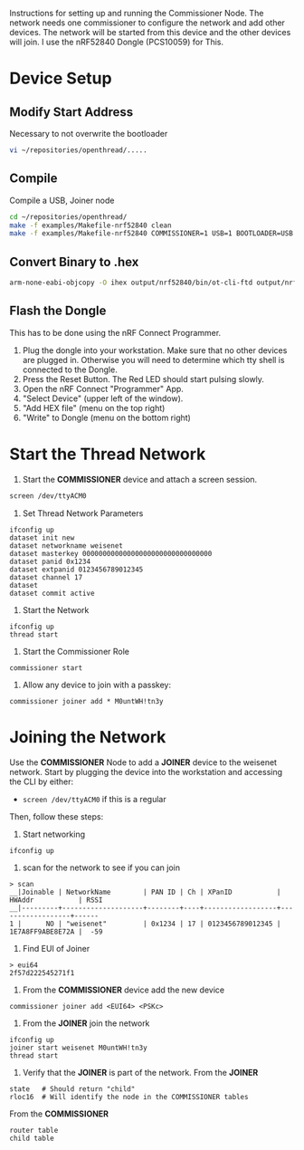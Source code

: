 Instructions for setting up and running the Commissioner Node.
The network needs one commissioner to configure the network and add other devices.
The network will be started from this device and the other devices will join.
I use the nRF52840 Dongle (PCS10059) for This.



# Device Setup
## Modify Start Address
Necessary to not overwrite the bootloader
```bash
vi ~/repositories/openthread/.....
```


## Compile
Compile a USB, Joiner node
```bash
cd ~/repositories/openthread/
make -f examples/Makefile-nrf52840 clean
make -f examples/Makefile-nrf52840 COMMISSIONER=1 USB=1 BOOTLOADER=USB
```


## Convert Binary to .hex
```bash
arm-none-eabi-objcopy -O ihex output/nrf52840/bin/ot-cli-ftd output/nrf52840/bin/ot-cli-ftd.hex
```


## Flash the Dongle
This has to be done using the nRF Connect Programmer.
1. Plug the dongle into your workstation.
Make sure that no other devices are plugged in.
Otherwise you will need to determine which tty shell is connected to the Dongle.
1. Press the Reset Button.
The Red LED should start pulsing slowly.
1. Open the nRF Connect "Programmer" App.
1. "Select Device" (upper left of the window).
1. "Add HEX file" (menu on the top right)
1. "Write" to Dongle (menu on the bottom right)



# Start the Thread Network
1. Start the **COMMISSIONER** device and attach a screen session.
  ```bash
  screen /dev/ttyACM0
  ```
1. Set Thread Network Parameters
  ```
  ifconfig up
  dataset init new
  dataset networkname weisenet
  dataset masterkey 00000000000000000000000000000000
  dataset panid 0x1234
  dataset extpanid 0123456789012345
  dataset channel 17
  dataset
  dataset commit active
  ```
1. Start the Network
  ```
  ifconfig up
  thread start
  ```
1. Start the Commissioner Role
  ```
  commissioner start
  ```
1. Allow any device to join with a passkey:
  ```
  commissioner joiner add * M0untWH!tn3y
  ```



# Joining the Network
Use the **COMMISSIONER** Node to add a **JOINER** device to the weisenet network.
Start by plugging the device into the workstation and accessing the CLI by either:
- `screen /dev/ttyACM0` if this is a regular

Then, follow these steps:
1. Start networking
```
ifconfig up
```
1. scan for the network to see if you can join
```
> scan
__|Joinable | NetworkName        | PAN ID | Ch | XPanID           | HWAddr           | RSSI
__|---------+--------------------+--------+----+------------------+------------------+------
1 |      NO | "weisenet"         | 0x1234 | 17 | 0123456789012345 | 1E7A8FF9ABE8E72A |  -59
```
1. Find EUI of Joiner
```
> eui64
2f57d222545271f1
```
1. From the **COMMISSIONER** device add the new device
```
commissioner joiner add <EUI64> <PSKc>
```
1. From the **JOINER** join the network
```
ifconfig up
joiner start weisenet M0untWH!tn3y
thread start
```
1. Verify that the **JOINER** is part of the network.
From the **JOINER**
```
state   # Should return "child"
rloc16  # Will identify the node in the COMMISSIONER tables
```
From the **COMMISSIONER**
```
router table
child table
```
